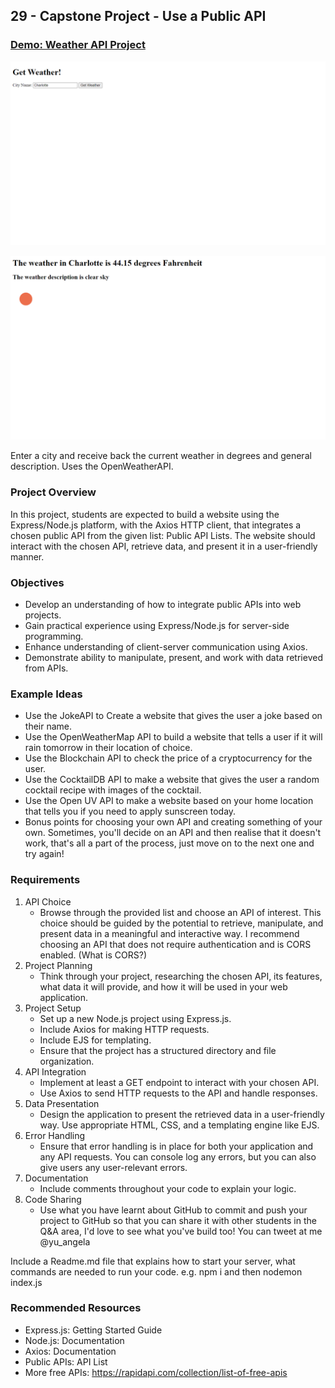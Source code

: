 ## 29 - Capstone Project - Use a Public API

### [Demo: Weather API Project](https://weatherapiproject.gdbecker.repl.co/)

!["HomePage"](./HomePage.png)

!["WeatherPage"](./WeatherPage.png)

Enter a city and receive back the current weather in degrees and general description. Uses the OpenWeatherAPI.

### Project Overview

In this project, students are expected to build a website using the Express/Node.js platform, with the Axios HTTP client, that integrates a chosen public API from the given list: Public API Lists. The website should interact with the chosen API, retrieve data, and present it in a user-friendly manner.

### Objectives

- Develop an understanding of how to integrate public APIs into web projects.
- Gain practical experience using Express/Node.js for server-side programming.
- Enhance understanding of client-server communication using Axios.
- Demonstrate ability to manipulate, present, and work with data retrieved from APIs.

### Example Ideas

- Use the JokeAPI to Create a website that gives the user a joke based on their name.
- Use the OpenWeatherMap API to build a website that tells a user if it will rain tomorrow in their location of choice.
- Use the Blockchain API to check the price of a cryptocurrency for the user.
- Use the CocktailDB API to make a website that gives the user a random cocktail recipe with images of the cocktail.
- Use the Open UV API to make a website based on your home location that tells you if you need to apply sunscreen today.
- Bonus points for choosing your own API and creating something of your own. Sometimes, you'll decide on an API and then realise that it doesn't work, that's all a part of the process, just move on to the next one and try again!

### Requirements

1. API Choice
   - Browse through the provided list and choose an API of interest. This choice should be guided by the potential to retrieve, manipulate, and present data in a meaningful and interactive way. I recommend choosing an API that does not require authentication and is CORS enabled. (What is CORS?)
2. Project Planning
   - Think through your project, researching the chosen API, its features, what data it will provide, and how it will be used in your web application.
3. Project Setup
   - Set up a new Node.js project using Express.js.
   - Include Axios for making HTTP requests.
   - Include EJS for templating.
   - Ensure that the project has a structured directory and file organization.
4. API Integration
   - Implement at least a GET endpoint to interact with your chosen API.
   - Use Axios to send HTTP requests to the API and handle responses.
5. Data Presentation
   - Design the application to present the retrieved data in a user-friendly way. Use appropriate HTML, CSS, and a templating engine like EJS.
6. Error Handling
   - Ensure that error handling is in place for both your application and any API requests. You can console log any errors, but you can also give users any user-relevant errors.
7. Documentation
   - Include comments throughout your code to explain your logic.
8. Code Sharing
   - Use what you have learnt about GitHub to commit and push your project to GitHub so that you can share it with other students in the Q&A area, I'd love to see what you've build too! You can tweet at me @yu_angela

Include a Readme.md file that explains how to start your server, what commands are needed to run your code. e.g. npm i and then nodemon index.js

### Recommended Resources

- Express.js: Getting Started Guide
- Node.js: Documentation
- Axios: Documentation
- Public APIs: API List
- More free APIs: https://rapidapi.com/collection/list-of-free-apis
